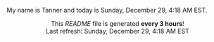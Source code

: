 My name is Tanner and today is Sunday, December 29, 4:18 AM EST.

<p align="center">This <i>README</i> file is generated <b>every 3 hours</b>!</br>Last refresh: Sunday, December 29, 4:18 AM EST<br /></p>
